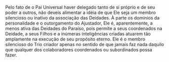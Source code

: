 ﻿Pelo fato de o Pai Universal haver delegado tanto de si próprio e de seu poder a outros, não deveis alimentar a idéia de que Ele seja um membro silencioso ou inativo da associação das Deidades. À parte os domínios da personalidade e o outorgamento do Ajustador, Ele é, aparentemente, a menos ativa das Deidades do Paraíso, pois permite a seus coordenados na Deidade, a seus Filhos e a inúmeras inteligências criadas atuarem tão amplamente na execução de seu propósito eterno. Ele é o membro silencioso do Trio criador  apenas no sentido de que jamais faz nada daquilo que qualquer dos colaboradores coordenados ou subordinados possa fazer.